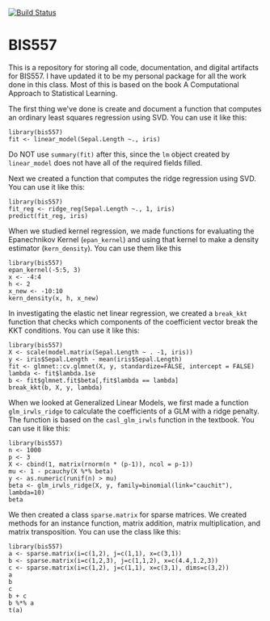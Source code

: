 [![Build Status](https://travis-ci.org/matthew-seth-smith/bis557.svg?branch=master)](https://travis-ci.org/matthew-seth-smith/bis557)

BIS557
===

This is a repository for storing all code, documentation, and digital 
artifacts for BIS557. I have updated it to be my personal package for
all the work done in this class. Most of this is based on the book A Computational Approach to Statistical Learning.

The first thing we've done is create and document a function that computes an ordinary least squares regression using SVD. You can use it like this:

```{R}
library(bis557)
fit <- linear_model(Sepal.Length ~., iris)
```

Do NOT use `summary(fit)` after this, since the `lm` object created by `linear_model` does not have all of the required fields filled.

Next we created a function that computes the ridge regression using SVD. You can use it like this:

```{R}
library(bis557)
fit_reg <- ridge_reg(Sepal.Length ~., 1, iris)
predict(fit_reg, iris)
```

When we studied kernel regression, we made functions for evaluating the Epanechnikov Kernel (`epan_kernel`) and using that kernel to make a density estimator (`kern_density`). You can use them like this

```{R}
library(bis557)
epan_kernel(-5:5, 3)
x <- -4:4
h <- 2
x_new <- -10:10
kern_density(x, h, x_new)
```

In investigating the elastic net linear regression, we created a `break_kkt` function that checks which components of the coefficient vector break the KKT conditions. You can use it like this:

```{R}
library(bis557)
X <- scale(model.matrix(Sepal.Length ~ . -1, iris))
y <- iris$Sepal.Length - mean(iris$Sepal.Length)
fit <- glmnet::cv.glmnet(X, y, standardize=FALSE, intercept = FALSE)
lambda <- fit$lambda.1se
b <- fit$glmnet.fit$beta[,fit$lambda == lambda]
break_kkt(b, X, y, lambda)
```

When we looked at Generalized Linear Models, we first made a function `glm_irwls_ridge` to calculate the coefficients of a GLM with a ridge penalty. The function is based on the `casl_glm_irwls` function in the textbook. You can use it like this:

```{R}
library(bis557)
n <- 1000
p <- 3
X <- cbind(1, matrix(rnorm(n * (p-1)), ncol = p-1))
mu <- 1 - pcauchy(X %*% beta)
y <- as.numeric(runif(n) > mu)
beta <- glm_irwls_ridge(X, y, family=binomial(link="cauchit"), lambda=10)
beta
```

We then created a class `sparse.matrix` for sparse matrices. We created methods for an instance function, matrix addition, matrix multiplication, and matrix transposition. You can use the class like this:
```{R}
library(bis557)
a <- sparse.matrix(i=c(1,2), j=c(1,1), x=c(3,1))
b <- sparse.matrix(i=c(1,2,3), j=c(1,1,2), x=c(4.4,1.2,3))
c <- sparse.matrix(i=c(1,2), j=c(1,1), x=c(3,1), dims=c(3,2))
a
b
c
b + c
b %*% a
t(a)
```
